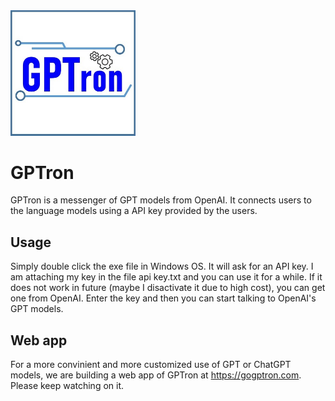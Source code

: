 <img src='icon.jpg' width=200px>

# GPTron
GPTron is a messenger of GPT models from OpenAI. It connects users to the language models using a API key provided by the users.

## Usage
Simply double click the exe file in Windows OS. It will ask for an API key. I am attaching my key in the file api key.txt and you can use it for a while. If it does not work in future (maybe I disactivate it due to high cost), you can get one from OpenAI. Enter the key and then you can start talking to OpenAI's GPT models.

## Web app
For a more convinient and more customized use of GPT or ChatGPT models, we are building a web app of GPTron at https://gogptron.com. Please keep watching on it.
